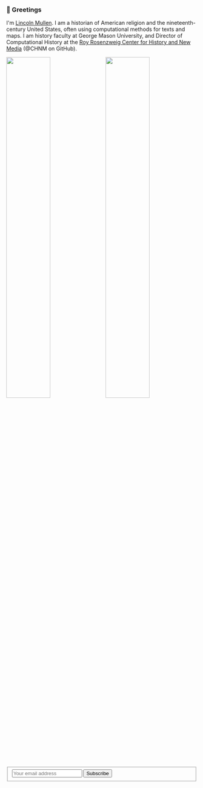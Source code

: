 ### 🚀 Greetings 

I'm [Lincoln Mullen](https://lincolnmullen.com). I am a historian of American religion and the nineteenth-century United States, often using computational methods for texts and maps. I am history faculty at George Mason University, and Director of Computational History at the [Roy Rosenzweig Center for History and New Media](https://rrchnm.org/) (@CHNM on GitHub).

<img align="left" width="48%" src="https://github-readme-stats.vercel.app/api?username=lmullen&count_private=true&show_icons=true&hide_rank=true&include_all_commits=true">

<img align="right" width="48%" src="https://github-readme-stats.vercel.app/api/top-langs/?username=lmullen&hide=html,css,tex,vim%20script,rich%20text%20format&langs_count=10&layout=compact">


<form action=https://buttondown.email/api/emails/embed-subscribe/lmullen method=post target=popupwindow onsubmit='window.open("https://buttondown.email/lmullen","popupwindow")' class=embeddable-buttondown-form>
<fieldset id=newsletter-form>
<input type=email name=email id=bd-email placeholder="Your email address">
<input type=hidden value=1 name=embed>
<input type=hidden name=tag value=homepage>
<input class=submit type=submit value=Subscribe>
</fieldset>
</form>
